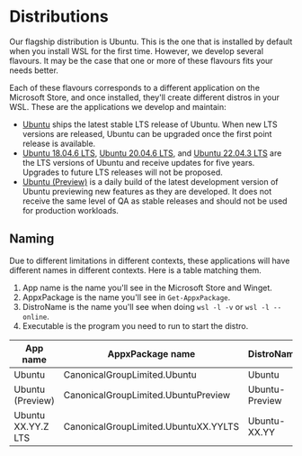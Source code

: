 # Distributions
Our flagship distribution is Ubuntu. This is the one that is installed by default when you install WSL for the first time. However, we develop several flavours. It may be the case that one or more of these flavours fits your needs better.

Each of these flavours corresponds to a different application on the Microsoft Store, and once installed, they'll create different distros in your WSL. These are the applications we develop and maintain:
- [Ubuntu](https://apps.microsoft.com/detail/9PDXGNCFSCZV?hl=en-us&gl=US) ships the latest stable LTS release of Ubuntu. When new LTS versions are released, Ubuntu can be upgraded once the first point release is available.
- [Ubuntu 18.04.6 LTS](https://apps.microsoft.com/detail/9PNKSF5ZN4SW?hl=en-us&gl=US), [Ubuntu 20.04.6 LTS](https://apps.microsoft.com/detail/9MTTCL66CPXJ?hl=en-us&gl=US), and [Ubuntu 22.04.3 LTS](https://apps.microsoft.com/detail/9PN20MSR04DW?hl=en-us&gl=US) are the LTS versions of Ubuntu and receive updates for five years. Upgrades to future LTS releases will not be proposed.
- [Ubuntu (Preview)](https://apps.microsoft.com/detail/9P7BDVKVNXZ6?hl=en-us&gl=US) is a daily build of the latest development version of Ubuntu previewing new features as they are developed. It does not receive the same level of QA as stable releases and should not be used for production workloads.

## Naming

Due to different limitations in different contexts, these applications will have different names in different contexts. Here is a table matching them.

1. App name is the name you'll see in the Microsoft Store and Winget.
2. AppxPackage is the name you'll see in `Get-AppxPackage`.
3. DistroName is the name you'll see when doing `wsl -l -v` or `wsl -l --online`.
4. Executable is the program you need to run to start the distro.

| App name           | AppxPackage name                     | DistroName     | Executable        |
| ------------------ | ------------------------------------ | -------------- | ----------------- |
| Ubuntu             | CanonicalGroupLimited.Ubuntu         | Ubuntu         | ubuntu.exe        |
| Ubuntu (Preview)   | CanonicalGroupLimited.UbuntuPreview  | Ubuntu-Preview | ubuntupreview.exe |
| Ubuntu XX.YY.Z LTS | CanonicalGroupLimited.UbuntuXX.YYLTS | Ubuntu-XX.YY   | ubuntuXXYY.exe    |
